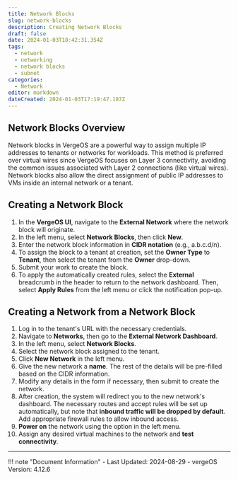 ```yaml
---
title: Network Blocks
slug: network-blocks
description: Creating Network Blocks
draft: false
date: 2024-01-03T18:42:31.354Z
tags:
  - network
  - networking
  - network blocks
  - subnet
categories:
  - Network
editor: markdown
dateCreated: 2024-01-03T17:19:47.187Z
---
```


## Network Blocks Overview

Network blocks in VergeOS are a powerful way to assign multiple IP addresses to tenants or networks for workloads. This method is preferred over virtual wires since VergeOS focuses on Layer 3 connectivity, avoiding the common issues associated with Layer 2 connections (like virtual wires). Network blocks also allow the direct assignment of public IP addresses to VMs inside an internal network or a tenant.

## Creating a Network Block

1. In the **VergeOS UI**, navigate to the **External Network** where the network block will originate.
2. In the left menu, select **Network Blocks**, then click **New**.
3. Enter the network block information in **CIDR notation** (e.g., a.b.c.d/n).
4. To assign the block to a tenant at creation, set the **Owner Type** to **Tenant**, then select the tenant from the **Owner** drop-down.
5. Submit your work to create the block.
6. To apply the automatically created rules, select the **External** breadcrumb in the header to return to the network dashboard. Then, select **Apply Rules** from the left menu or click the notification pop-up.

## Creating a Network from a Network Block

1. Log in to the tenant's URL with the necessary credentials.
2. Navigate to **Networks**, then go to the **External Network Dashboard**.
3. In the left menu, select **Network Blocks**.
4. Select the network block assigned to the tenant.
5. Click **New Network** in the left menu.
6. Give the new network a **name**. The rest of the details will be pre-filled based on the CIDR information.
7. Modify any details in the form if necessary, then submit to create the network.
8. After creation, the system will redirect you to the new network's dashboard. The necessary routes and accept rules will be set up automatically, but note that **inbound traffic will be dropped by default**. Add appropriate firewall rules to allow inbound access.
9. **Power on** the network using the option in the left menu.
10. Assign any desired virtual machines to the network and **test connectivity**.


---

!!! note "Document Information"
    - Last Updated: 2024-08-29
    - vergeOS Version: 4.12.6
